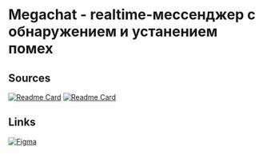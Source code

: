 # Megachat - realtime-мессенджер с обнаружением и устанением помех

## Sources

[![Readme Card](https://github-readme-stats.vercel.app/api/pin/?username=DriverOnLips&repo=Megachat_frontend)](https://github.com/DriverOnLips/Megachat_frontend)
[![Readme Card](https://github-readme-stats.vercel.app/api/pin/?username=dasha124&repo=Megachat_interference)](https://github.com/dasha124/Megachat_interference)



## Links

[![Figma](https://img.shields.io/badge/figma-%2320232a.svg?style=for-the-badge&logo=figma)](https://www.figma.com/file/MueOBenn7LIWfhog1lTAzF/%D0%9C%D0%B5%D0%B3%D0%B0%D1%87%D0%B0%D1%82?type=design&node-id=0%3A1&mode=design&t=38TbSTnhOE94S4RM-1)
